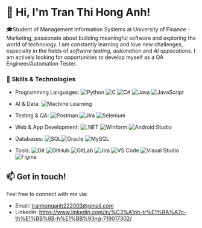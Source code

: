 # 👋 Hi, I'm Tran Thi Hong Anh!

🎓Student of Management Information Systems at University of Finance - Marketing, passionate about building meaningful software and exploring the world of technology. I am constantly learning and love new challenges, especially in the fields of *software testing*, *automation* and *AI applications*. I am actively looking for opportunities to develop myself as a QA Engineer/Automation Tester.

### 🌟 Skills & Technologies
- Programming Languages: ![Python](https://img.shields.io/badge/Python-3776AB?style=flat&logo=python&logoColor=white) ![C](https://img.shields.io/badge/C-00599C?style=flat&logo=c&logoColor=white) ![C#](https://img.shields.io/badge/C%23-239120?style=flat&logo=c-sharp&logoColor=white) ![Java](https://img.shields.io/badge/Java-007396?style=flat&logo=java&logoColor=white) ![JavaScript](https://img.shields.io/badge/-JavaScript-black?style=flat-square&logo=javascript)

- AI & Data: ![Machine Learning](https://img.shields.io/badge/Machine%20Learning-FF6F00?style=flat) 

- Testing & QA: ![Postman](https://img.shields.io/badge/Postman-FF6C37?style=flat&logo=postman&logoColor=white) ![Jira](https://img.shields.io/badge/Jira-0052CC?style=flat&logo=jira&logoColor=white) ![Selenium](https://img.shields.io/badge/Selenium-43B02A?style=flat&logo=selenium&logoColor=white)

- Web & App Development: ![.NET](https://img.shields.io/badge/.NET-512BD4?style=flat&logo=dotnet&logoColor=white) ![Winform](https://img.shields.io/badge/WinForm-0078D6?style=flat) ![Android Studio](https://img.shields.io/badge/Android%20Studio-3DDC84?style=flat&logo=android-studio&logoColor=white)

- Databases: ![SQL](https://img.shields.io/badge/SQL-003B57?style=flat&logo=postgresql&logoColor=white)![Oracle](https://img.shields.io/badge/SQL-003B57?style=flat&logo=postgresql&logoColor=white) ![MySQL](https://img.shields.io/badge/SQL-003B57?style=flat&logo=postgresql&logoColor=white) 

- Tools: ![Git](https://img.shields.io/badge/Git-F05032?style=flat&logo=git&logoColor=white) ![GitHub](https://img.shields.io/badge/GitHub-181717?style=flat&logo=github&logoColor=white) ![GitLab](https://img.shields.io/badge/GitLab-FC6D26?style=flat&logo=gitlab&logoColor=white) ![Jira](https://img.shields.io/badge/Jira-0052CC?style=flat&logo=jira&logoColor=white) ![VS Code](https://img.shields.io/badge/VS%20Code-007ACC?style=flat&logo=visual-studio-code&logoColor=white) ![Visual Studio](https://img.shields.io/badge/Visual%20Studio-5C2D91?style=flat&logo=visual-studio&logoColor=white) ![Figma](https://img.shields.io/badge/Figma-F24E1E?style=flat&logo=figma&logoColor=white)

  
## 📫 Get in touch!
Feel free to connect with me via:
- Email: tranhonganh222003@gmail.com
- Linkedin: https://www.linkedin.com/in/%C3%A1nh-tr%E1%BA%A7n-th%E1%BB%8B-h%E1%BB%93ng-719017302/
